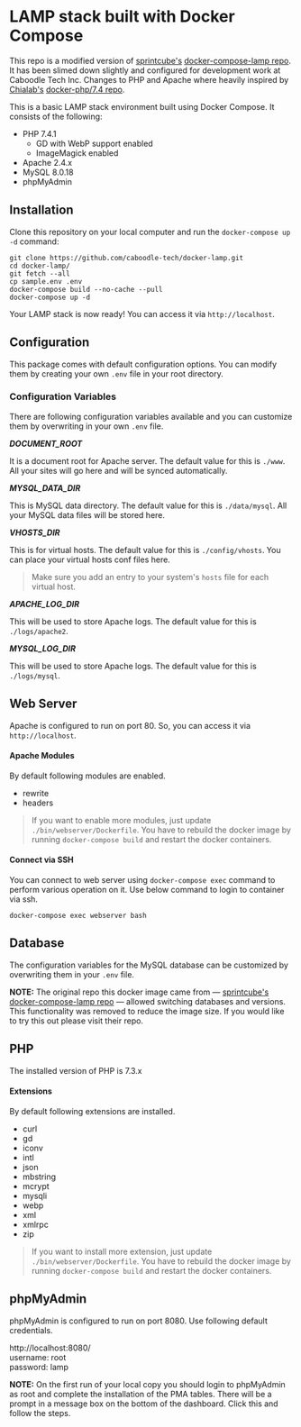 # LAMP stack built with Docker Compose

This repo is a modified version of [sprintcube's](https://github.com/sprintcube) [docker-compose-lamp repo](https://github.com/sprintcube/docker-compose-lamp). It has been slimed down slightly and configured for development work at Caboodle Tech Inc. Changes to PHP and Apache where heavily inspired by [Chialab's](https://github.com/chialab) [docker-php/7.4 repo](https://github.com/chialab/docker-php/tree/master/7.4/apache).

This is a basic LAMP stack environment built using Docker Compose. It consists of the following:

* PHP 7.4.1
   * GD with WebP support enabled
   * ImageMagick enabled
* Apache 2.4.x
* MySQL 8.0.18
* phpMyAdmin

## Installation

Clone this repository on your local computer and run the `docker-compose up -d` command:

```shell
git clone https://github.com/caboodle-tech/docker-lamp.git
cd docker-lamp/
git fetch --all
cp sample.env .env
docker-compose build --no-cache --pull
docker-compose up -d
```

Your LAMP stack is now ready! You can access it via `http://localhost`.

## Configuration

This package comes with default configuration options. You can modify them by creating your own `.env` file in your root directory.

### Configuration Variables

There are following configuration variables available and you can customize them by overwriting in your own `.env` file.

_**DOCUMENT_ROOT**_

It is a document root for Apache server. The default value for this is `./www`. All your sites will go here and will be synced automatically.

_**MYSQL_DATA_DIR**_

This is MySQL data directory. The default value for this is `./data/mysql`. All your MySQL data files will be stored here.

_**VHOSTS_DIR**_

This is for virtual hosts. The default value for this is `./config/vhosts`. You can place your virtual hosts conf files here.

> Make sure you add an entry to your system's `hosts` file for each virtual host.

_**APACHE_LOG_DIR**_

This will be used to store Apache logs. The default value for this is `./logs/apache2`.

_**MYSQL_LOG_DIR**_

This will be used to store Apache logs. The default value for this is `./logs/mysql`.

## Web Server

Apache is configured to run on port 80. So, you can access it via `http://localhost`.

#### Apache Modules

By default following modules are enabled.

* rewrite
* headers

> If you want to enable more modules, just update `./bin/webserver/Dockerfile`.
> You have to rebuild the docker image by running `docker-compose build` and restart the docker containers.

#### Connect via SSH

You can connect to web server using `docker-compose exec` command to perform various operation on it. Use below command to login to container via ssh.

```shell
docker-compose exec webserver bash
```

## Database

The configuration variables for the MySQL database can be customized by overwriting them in your `.env` file.

**NOTE:** The original repo this docker image came from &mdash; [sprintcube's docker-compose-lamp repo](https://github.com/sprintcube/docker-compose-lamp) &mdash; allowed switching databases and versions. This functionality was removed to reduce the image size. If you would like to try this out please visit their repo.

## PHP

The installed version of PHP is 7.3.x

#### Extensions

By default following extensions are installed.

* curl
* gd
* iconv
* intl
* json
* mbstring
* mcrypt
* mysqli
* webp
* xml
* xmlrpc
* zip

> If you want to install more extension, just update `./bin/webserver/Dockerfile`.
> You have to rebuild the docker image by running `docker-compose build` and restart the docker containers.

## phpMyAdmin

phpMyAdmin is configured to run on port 8080. Use following default credentials.

http://localhost:8080/  
username: root  
password: lamp

**NOTE:** On the first run of your local copy you should login to phpMyAdmin as root and complete the installation of the PMA tables. There will be a prompt in a message box on the bottom of the dashboard. Click this and follow the steps.

